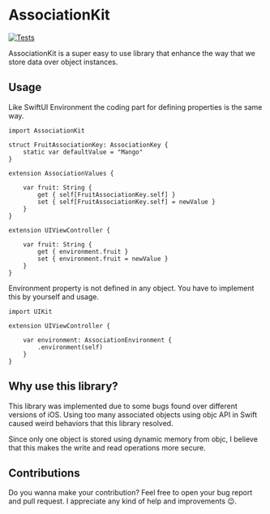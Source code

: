 # AssociationKit

[![Tests](https://github.com/brennobemoura/AssociationKit/actions/workflows/tests.yml/badge.svg)](https://github.com/brennobemoura/AssociationKit/actions/workflows/tests.yml)

AssociationKit is a super easy to use library that enhance the way
that we store data over object instances.

## Usage

Like SwiftUI Environment the coding part for defining properties 
is the same way.

```
import AssociationKit

struct FruitAssociationKey: AssociationKey {
    static var defaultValue = "Mango"
}

extension AssociationValues {

    var fruit: String {
        get { self[FruitAssociationKey.self] }
        set { self[FruitAssociationKey.self] = newValue }
    }
}

extension UIViewController {

    var fruit: String {
        get { environment.fruit }
        set { environment.fruit = newValue }
    }
}
```

Environment property is not defined in any object. You have to
implement this by yourself and usage.

```
import UIKit

extension UIViewController {

    var environment: AssociationEnvironment {
        .environment(self)
    }
}
```

## Why use this library?

This library was implemented due to some bugs found over different
versions of iOS. Using too many associated objects using objc API
in Swift caused weird behaviors that this library resolved.

Since only one object is stored using dynamic memory from objc,
I believe that this makes the write and read operations more 
secure.

## Contributions

Do you wanna make your contribution? Feel free to open your bug
report and pull request. I appreciate any kind of help and 
improvements 😉.
